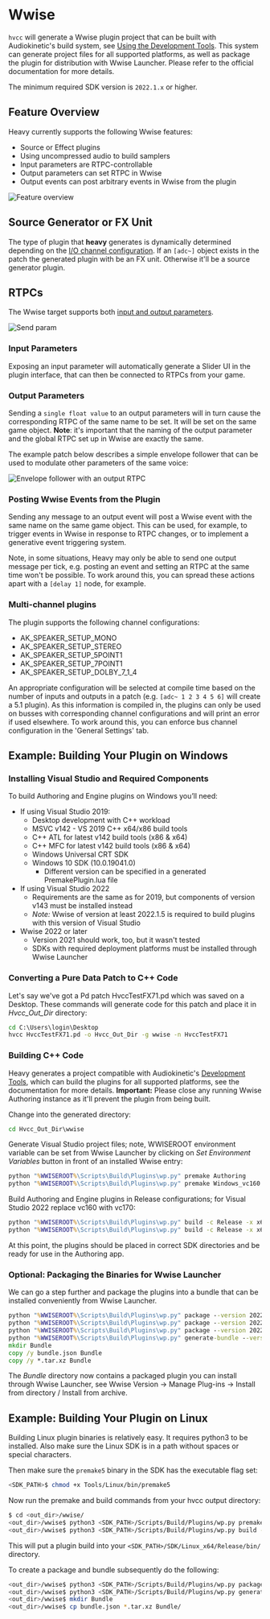 # Wwise

`hvcc` will generate a Wwise plugin project that can be built with Audiokinetic's build system, see [Using the Development Tools](https://www.audiokinetic.com/en/library/edge/?source=SDK&id=effectplugin_tools.html). This system can generate project files for all supported platforms, as well as package the plugin for distribution with Wwise Launcher. Please refer to the official documentation for more details.

The minimum required SDK version is `2022.1.x` or higher.

## Feature Overview

Heavy currently supports the following Wwise features:

- Source or Effect plugins
- Using uncompressed audio to build samplers
- Input parameters are RTPC-controllable
- Output parameters can set RTPC in Wwise
- Output events can post arbitrary events in Wwise from the plugin

![Feature overview](img/docs_wwise_overview.png)

## Source Generator or FX Unit

The type of plugin that **heavy** generates is dynamically determined depending on the [I/O channel configuration](02.getting_started.md#audio-input-output). If an `[adc~]` object exists in the patch the generated plugin with be an FX unit. Otherwise it'll be a source generator plugin.

## RTPCs

The Wwise target supports both [input and output parameters](02.getting_started.md#exposing-parameters).

![Send param](img/docs_wwise_params.png)

### Input Parameters

Exposing an input parameter will automatically generate a Slider UI in the plugin interface, that can then be connected to RTPCs from your game.

### Output Parameters

Sending a `single float value` to an output parameters will in turn cause the corresponding RTPC of the same name to be set. It will be set on the same game object. **Note**: it's important that the naming of the output parameter and the global RTPC set up in Wwise are exactly the same.

The example patch below describes a simple envelope follower that can be used to modulate other parameters of the same voice:

![Envelope follower with an output RTPC](img/docs_wwise_env.png)

### Posting Wwise Events from the Plugin

Sending any message to an output event will post a Wwise event with the same name on the same game object. This can be used, for example, to trigger events in Wwise in response to RTPC changes, or to implement a generative event triggering system.

Note, in some situations, Heavy may only be able to send one output message per tick, e.g. posting an event and setting an RTPC at the same time won't be possible. To work around this, you can spread these actions apart with a `[delay 1]` node, for example.

### Multi-channel plugins

The plugin supports the following channel configurations:

- AK_SPEAKER_SETUP_MONO
- AK_SPEAKER_SETUP_STEREO
- AK_SPEAKER_SETUP_5POINT1
- AK_SPEAKER_SETUP_7POINT1
- AK_SPEAKER_SETUP_DOLBY_7_1_4

An appropriate configuration will be selected at compile time based on the number of inputs and outputs in a patch (e.g. `[adc~ 1 2 3 4 5 6]` will create a 5.1 plugin). As this information is compiled in, the plugins can only be used on busses with corresponding channel configurations and will print an error if used elsewhere. To work around this, you can enforce bus channel configuration in the 'General Settings' tab.

## Example: Building Your Plugin on Windows

### Installing Visual Studio and Required Components

To build Authoring and Engine plugins on Windows you’ll need:

- If using Visual Studio 2019:
  - Desktop development with C++ workload
  - MSVC v142 - VS 2019 C++ x64/x86 build tools
  - C++ ATL for latest v142 build tools (x86 & x64)
  - C++ MFC for latest v142 build tools (x86 & x64)
  - Windows Universal CRT SDK
  - Windows 10 SDK (10.0.19041.0)
    - Different version can be specified in a generated
      PremakePlugin.lua file
- If using Visual Studio 2022
  - Requirements are the same as for 2019, but components of version v143 must be installed instead
  - *Note:* Wwise of version at least 2022.1.5 is required to build plugins with this version of Visual Studio
- Wwise 2022 or later
  - Version 2021 should work, too, but it wasn't tested
  - SDKs with required deployment platforms must be installed through
    Wwise Launcher

### Converting a Pure Data Patch to C++ Code

Let's say we've got a Pd patch HvccTestFX71.pd which was saved on a Desktop. These commands will generate code for this patch and place it in *Hvcc_Out_Dir* directory:

```cmd
cd C:\Users\login\Desktop
hvcc HvccTestFX71.pd -o Hvcc_Out_Dir -g wwise -n HvccTestFX71
```

### Building C++ Code

Heavy generates a project compatible with Audiokinetic's [Development Tools](https://www.audiokinetic.com/en/library/edge/?source=SDK&id=effectplugin_tools.html), which can build the plugins for all supported platforms, see the documentation for more details. **Important:** Please close any running Wwise Authoring instance as it'll prevent the plugin from being built.

Change into the generated directory:

```cmd
cd Hvcc_Out_Dir\wwise
```

Generate Visual Studio project files; note, WWISEROOT environment variable can be set from Wwise Launcher by clicking on *Set Environment Variables* button in front of an installed Wwise entry:

```cmd
python "%WWISEROOT%\Scripts\Build\Plugins\wp.py" premake Authoring
python "%WWISEROOT%\Scripts\Build\Plugins\wp.py" premake Windows_vc160
```

Build Authoring and Engine plugins in Release configurations; for Visual Studio 2022 replace vc160 with vc170:

```cmd
python "%WWISEROOT%\Scripts\Build\Plugins\wp.py" build -c Release -x x64 -t vc160 Authoring
python "%WWISEROOT%\Scripts\Build\Plugins\wp.py" build -c Release -x x64 -t vc160 Windows_vc160
```

At this point, the plugins should be placed in correct SDK directories and be ready for use in the Authoring app.

### Optional: Packaging the Binaries for Wwise Launcher

We can go a step further and package the plugins into a bundle that can be installed conveniently from Wwise Launcher.

```cmd
python "%WWISEROOT%\Scripts\Build\Plugins\wp.py" package --version 2022.1.0.1 Authoring
python "%WWISEROOT%\Scripts\Build\Plugins\wp.py" package --version 2022.1.0.1 Common
python "%WWISEROOT%\Scripts\Build\Plugins\wp.py" package --version 2022.1.0.1 Windows_vc160
python "%WWISEROOT%\Scripts\Build\Plugins\wp.py" generate-bundle --version 2022.1.0.1
mkdir Bundle
copy /y bundle.json Bundle
copy /y *.tar.xz Bundle
```

The *Bundle* directory now contains a packaged plugin you can install through Wwise Launcher, see Wwise Version -> Manage Plug-ins -> Install from directory / Install from archive.

## Example: Building Your Plugin on Linux

Building Linux plugin binaries is relatively easy. It requires python3 to be installed.
Also make sure the Linux SDK is in a path without spaces or special characters.

Then make sure the `premake5` binary in the SDK has the executable flag set:

```bash
<SDK_PATH>$ chmod +x Tools/Linux/bin/premake5
```

Now run the premake and build commands from your hvcc output directory:

```bash
$ cd <out_dir>/wwise/
<out_dir>/wwise$ python3 <SDK_PATH>/Scripts/Build/Plugins/wp.py premake Linux
<out_dir>/wwise$ python3 <SDK_PATH>/Scripts/Build/Plugins/wp.py build -c Release -x x64 Linux
```

This will put a plugin build into your `<SDK_PATH>/SDK/Linux_x64/Release/bin/` directory.

To create a package and bundle subsequently do the following:

```bash
<out_dir>/wwise$ python3 <SDK_PATH>/Scripts/Build/Plugins/wp.py package -v <VERSION> Linux
<out_dir>/wwise$ python3 <SDK_PATH>/Scripts/Build/Plugins/wp.py generate-bundle -v <VERSION>
<out_dir>/wwise$ mkdir Bundle
<out_dir>/wwise$ cp bundle.json *.tar.xz Bundle/
```
